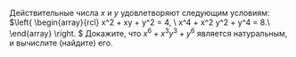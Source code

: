 Действительные числа $x$ и $y$ удовлетворяют следующим условиям: $\left\{    \begin{array}{rcl}   x^2  + xy + y^2  = 4, \\ x^4  + x^2 y^2  + y^4  = 8.\\       \end{array}   \right. $ Докажите, что  $x^6  + x^3 y^3  + y^6$  является натуральным, и вычислите (найдите) его.